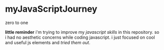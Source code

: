 # myJavaScriptJourney

zero to one

**little reminder**
i'm trying to improve my _javascript skills_ in this repository. so i had no aesthetic concerns while coding javascript. i just focused on cool and useful js elements and _tried them out_.
